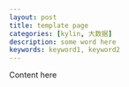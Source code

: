 ```yaml
---
layout: post
title: template page
categories: [kylin, 大数据]
description: some word here
keywords: keyword1, keyword2
---
```


Content here
